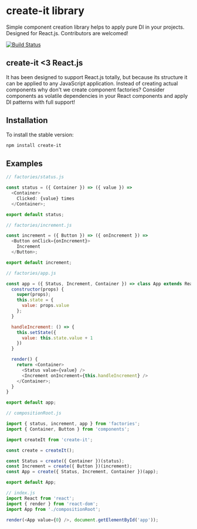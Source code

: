 # create-it library

Simple component creation library helps to apply pure DI in your projects. Designed for React.js. Contributors are welcomed!

[![Build Status](https://travis-ci.org/szabototo89/create-it.svg?branch=master)](https://travis-ci.org/szabototo89/create-it)

## create-it <3 React.js

It has been designed to support React.js totally, but because its structure it can be applied to any JavaScript application. Instead of creating actual components why don't we create component factories? Consider components as volatile dependencies in your React components and apply DI patterns with full support!

## Installation

To install the stable version: 

```bash
npm install create-it
``` 

## Examples

```js
// factories/status.js

const status = ({ Container }) => ({ value }) => 
  <Container>
    Clicked: {value} times
  </Container>;

export default status;

// factories/increment.js

const increment = ({ Button }) => ({ onIncrement }) => 
  <Button onClick={onIncrement}>
    Increment
  </Button>;

export default increment;

// factories/app.js

const app = ({ Status, Increment, Container }) => class App extends React.Component { 
  constructor(props) {
    super(props);
    this.state = {
      value: props.value
    };
  } 

  handleIncrement: () => {
    this.setState({
      value: this.state.value + 1
    })
  }

  render() {
    return <Container>
      <Status value={value} />
      <Increment onIncrement={this.handleIncrement} />
    </Container>;
  } 
}

export default app;

// compositionRoot.js

import { status, increment, app } from 'factories';
import { Container, Button } from 'components';

import createIt from 'create-it';

const create = createIt();

const Status = create({ Container })(status);
const Increment = create({ Button })(increment);
const App = create({ Status, Increment, Container })(app);

export default App;

// index.js
import React from 'react';
import { render } from 'react-dom';
import App from './compositionRoot';

render(<App value={0} />, document.getElementById('app'));

```